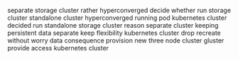 separate storage cluster rather hyperconverged decide whether run storage cluster standalone cluster hyperconverged running pod kubernetes cluster decided run standalone storage cluster reason separate cluster keeping persistent data separate keep flexibility kubernetes cluster drop recreate without worry data consequence provision new three node cluster gluster provide access kubernetes cluster